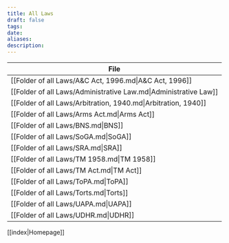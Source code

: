 ```yaml
---
title: All Laws
draft: false
tags: 
date: 
aliases: 
description:
---
```

<!-- QueryToSerialize: TABLE from #Act SORT file.name ASC -->
<!-- SerializedQuery: TABLE from #Act SORT file.name ASC -->

| File                                                             |
| ---------------------------------------------------------------- |
| [[Folder of all Laws/A&C Act, 1996.md\|A&C Act, 1996]]           |
| [[Folder of all Laws/Administrative Law.md\|Administrative Law]] |
| [[Folder of all Laws/Arbitration, 1940.md\|Arbitration, 1940]]   |
| [[Folder of all Laws/Arms Act.md\|Arms Act]]                     |
| [[Folder of all Laws/BNS.md\|BNS]]                               |
| [[Folder of all Laws/SoGA.md\|SoGA]]                             |
| [[Folder of all Laws/SRA.md\|SRA]]                               |
| [[Folder of all Laws/TM 1958.md\|TM 1958]]                       |
| [[Folder of all Laws/TM Act.md\|TM Act]]                         |
| [[Folder of all Laws/ToPA.md\|ToPA]]                             |
| [[Folder of all Laws/Torts.md\|Torts]]                           |
| [[Folder of all Laws/UAPA.md\|UAPA]]                             |
| [[Folder of all Laws/UDHR.md\|UDHR]]                             |
<!-- SerializedQuery END -->


[[index|Homepage]]